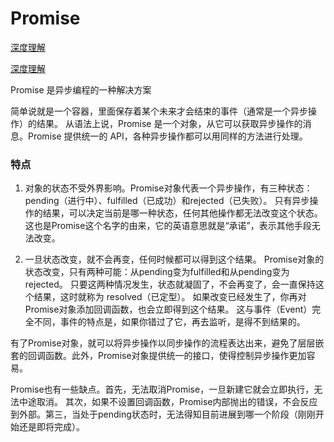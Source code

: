 # Promise

[深度理解](https://es6.ruanyifeng.com/#docs/promise)

[深度理解](https://www.jianshu.com/p/84ef1b48fcce)

Promise 是异步编程的一种解决方案

简单说就是一个容器，里面保存着某个未来才会结束的事件（通常是一个异步操作）的结果。
从语法上说，Promise 是一个对象，从它可以获取异步操作的消息。Promise 提供统一的 API，各种异步操作都可以用同样的方法进行处理。


### 特点

1. 对象的状态不受外界影响。Promise对象代表一个异步操作，有三种状态：
pending（进行中）、fulfilled（已成功）和rejected（已失败）。
只有异步操作的结果，可以决定当前是哪一种状态，任何其他操作都无法改变这个状态。
这也是Promise这个名字的由来，它的英语意思就是“承诺”，表示其他手段无法改变。


2. 一旦状态改变，就不会再变，任何时候都可以得到这个结果。
Promise对象的状态改变，只有两种可能：从pending变为fulfilled和从pending变为rejected。
只要这两种情况发生，状态就凝固了，不会再变了，会一直保持这个结果，这时就称为 resolved（已定型）。
如果改变已经发生了，你再对Promise对象添加回调函数，也会立即得到这个结果。
这与事件（Event）完全不同，事件的特点是，如果你错过了它，再去监听，是得不到结果的。




有了Promise对象，就可以将异步操作以同步操作的流程表达出来，避免了层层嵌套的回调函数。此外，Promise对象提供统一的接口，使得控制异步操作更加容易。

Promise也有一些缺点。首先，无法取消Promise，一旦新建它就会立即执行，无法中途取消。
其次，如果不设置回调函数，Promise内部抛出的错误，不会反应到外部。第三，当处于pending状态时，无法得知目前进展到哪一个阶段（刚刚开始还是即将完成）。



